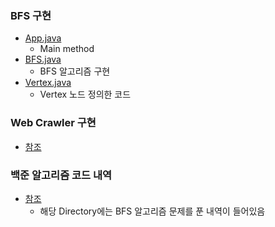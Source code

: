 ### BFS 구현
- <a href="https://github.com/hongjw1991/Java-DataStructure-Algorithm-DesignPattern/tree/master/algorithm/problem_solve/bfs/App.java">App.java</a>
    - Main method
- <a href="https://github.com/hongjw1991/Java-DataStructure-Algorithm-DesignPattern/tree/master/algorithm/problem_solve/bfs/BFS.java">BFS.java</a>
    - BFS 알고리즘 구현
- <a href="https://github.com/hongjw1991/Java-DataStructure-Algorithm-DesignPattern/tree/master/algorithm/problem_solve/bfs/Vertex.java">Vertex.java</a>
    - Vertex 노드 정의한 코드

### Web Crawler 구현
- <a href="https://github.com/hongjw1991/Java-DataStructure-Algorithm-DesignPattern/tree/master/algorithm/problem_solve/bfs/WebCrawler">참조</a>


### 백준 알고리즘 코드 내역
- <a href="https://github.com/hongjw1991/Java-DataStructure-Algorithm-DesignPattern/tree/master/algorithm/problem_solve/bfs/baekjoon">참조</a>
    - 해당 Directory에는 BFS 알고리즘 문제를 푼 내역이 들어있음